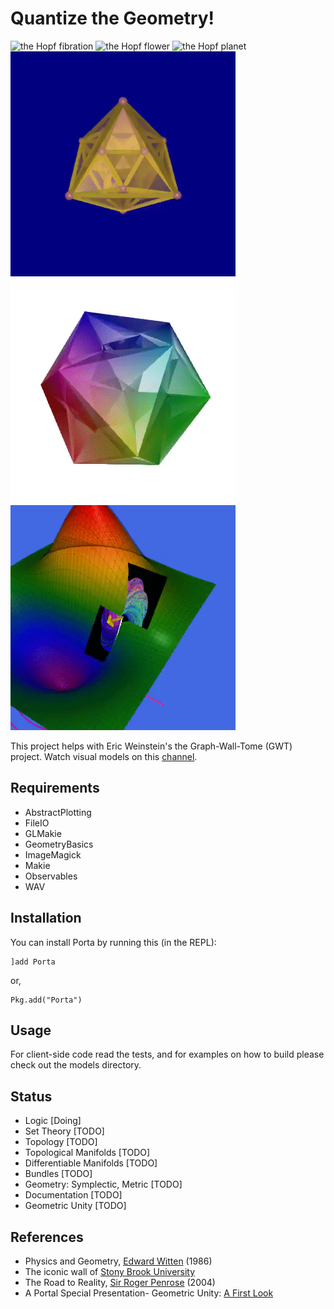 # Quantize the Geometry!

![the Hopf fibration](gallery/londontsai.gif "The Hopf fibration inspired by one of the London Tsai's prints")
![the Hopf flower](gallery/flower.gif "The Hopf flower")
![the Hopf planet](gallery/planet.gif "The Hopf planet")
![24-cell](gallery/24-cell.gif "24-cell")
![600-cell](gallery/600-cell.gif "600-cell")
![surfaces](gallery/surfaces.gif "surfaces")

This project helps with Eric Weinstein's the Graph-Wall-Tome (GWT) project. Watch visual models on this [channel].

## Requirements
- AbstractPlotting
- FileIO
- GLMakie
- GeometryBasics
- ImageMagick
- Makie
- Observables
- WAV

## Installation
You can install Porta by running this (in the REPL):

```julia-repl
]add Porta
```
or,
```julia-repl
Pkg.add("Porta")
```

## Usage
For client-side code read the tests, and for examples on how to build please check out the models directory.

## Status
- Logic [Doing]
- Set Theory [TODO]
- Topology [TODO]
- Topological Manifolds [TODO]
- Differentiable Manifolds [TODO]
- Bundles [TODO]
- Geometry: Symplectic, Metric [TODO]
- Documentation [TODO]
- Geometric Unity [TODO]

## References
- Physics and Geometry, [Edward Witten] (1986)
- The iconic wall of [Stony Brook University]
- The Road to Reality, [Sir Roger Penrose] (2004)
- A Portal Special Presentation- Geometric Unity: [A First Look]

[channel]: (https://www.youtube.com/channel/UCY8FW_kvEfGDj5i5j_rkaqA)
[Edward Witten]: (https://cds.cern.ch/record/181783/files/cer-000093203.pdf)
[Stony Brook University]: (http://www.math.stonybrook.edu/~tony/scgp/wall-story/wall-story.html)
[Sir Roger Penrose]: (https://www.amazon.com/Road-Reality-Complete-Guide-Universe/dp/0679776311)
[A First Look]: (https://youtu.be/Z7rd04KzLcg)
